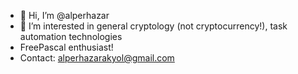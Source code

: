 - 👋 Hi, I’m @alperhazar
- 👀 I’m interested in general cryptology (not cryptocurrency!), task automation technologies
- FreePascal enthusiast!
- Contact: alperhazarakyol@gmail.com

<!---
alperhazar/alperhazar is a ✨ special ✨ repository because its `README.md` (this file) appears on your GitHub profile.
You can click the Preview link to take a look at your changes.
--->
